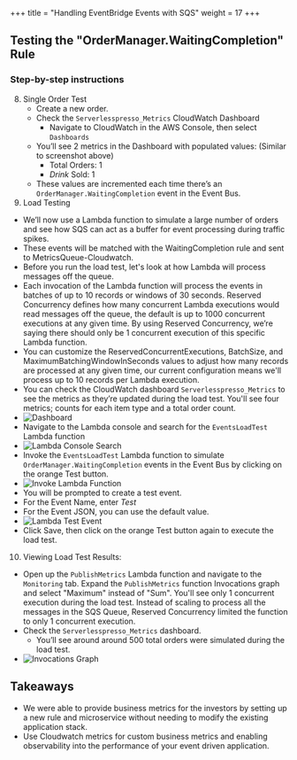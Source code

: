 +++
title = "Handling EventBridge Events with SQS"
weight = 17
+++

## Testing the "OrderManager.WaitingCompletion" Rule

### Step-by-step instructions
8. Single Order Test
   - Create a new order. 
   - Check the `Serverlesspresso_Metrics` CloudWatch Dashboard
     - Navigate to CloudWatch in the AWS Console, then select `Dashboards`
   - You’ll see 2 metrics in the Dashboard with populated values: (Similar to screenshot above)
       - Total Orders: 1
       - *Drink* Sold: 1
   - These values are incremented each time there’s an `OrderManager.WaitingCompletion` event in the Event Bus.
9. Load Testing
  - We’ll now use a Lambda function to simulate a large number of orders and see how SQS can act as a buffer for event processing during traffic spikes.
  - These events will be matched with the WaitingCompletion rule and sent to MetricsQueue-Cloudwatch.
  - Before you run the load test, let's look at how Lambda will process messages off the queue.
  - Each invocation of the Lambda function will process the events in batches of up to 10 records or windows of 30 seconds. Reserved Concurrency defines how many concurrent Lambda executions would read messages off the queue, the default is up to 1000 concurrent executions at any given time. By using Reserved Concurrency, we’re saying there should only be 1 concurrent execution of this specific Lambda function. 
  - You can customize the ReservedConcurrentExecutions, BatchSize, and MaximumBatchingWindowInSeconds values to adjust how many records are processed at any given time, our current configuration means we'll process up to 10 records per Lambda execution.
  - You can check the CloudWatch dashboard `Serverlesspresso_Metrics` to see the metrics as they’re updated during the load test. You'll see four metrics; counts for each item type and a total order count.
  - ![Dashboard](/images/se-mod4-CWDashboard.png)
  - Navigate to the Lambda console and search for the `EventsLoadTest` Lambda function
  - ![Lambda Console Search](/images/se-mod4-LambdaSearch.png)
  - Invoke the `EventsLoadTest` Lambda function to simulate `OrderManager.WaitingCompletion` events in the Event Bus by clicking on the orange Test button.
  - ![Invoke Lambda Function](/images/se-mod4-invokeLoadTest.png)
  - You will be prompted to create a test event.
  - For the Event Name, enter *Test*
  - For the Event JSON, you can use the default value.
  - ![Lambda Test Event](/images/se-mod4-LambdaTestEvent.png)
  - Click Save, then click on the orange Test button again to execute the load test.
10. Viewing Load Test Results:
- Open up the `PublishMetrics` Lambda function and navigate to the `Monitoring` tab. Expand the `PublishMetrics` function Invocations graph and select "Maximum" instead of "Sum". You'll see only 1 concurrent execution during the load test. Instead of scaling to process all the messages in the SQS Queue, Reserved Concurrency limited the function to only 1 concurrent execution.
- Check the `Serverlesspresso_Metrics` dashboard.
   - You’ll see around around 500 total orders were simulated during the load test.
- ![Invocations Graph](/images/se-mod4-invocations.png)
## Takeaways
- We were able to provide business metrics for the investors by setting up a new rule and microservice without needing to modify the existing application stack. 
- Use Cloudwatch metrics for custom business metrics and enabling observability into the performance of your event driven application.